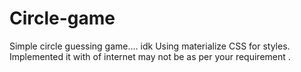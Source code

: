 # Circle-game
Simple circle guessing game.... idk
Using materialize CSS for styles.
Implemented it with of internet may not be as per your requirement .

